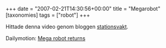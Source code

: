 +++
date = "2007-02-21T14:30:56+00:00"
title = "Megarobot"
[taxonomies]
tags = ["robot"]
+++

Hittade denna video genom bloggen [stationsvakt][1].

  
Dailymotion: [Mega robot returns][2]



<small></small>

 [1]: http://stationsvakt.blogspot.com/2007/02/lite-film.html
 [2]: http://www.dailymotion.com/video/x19fte_mega-robot-returns
